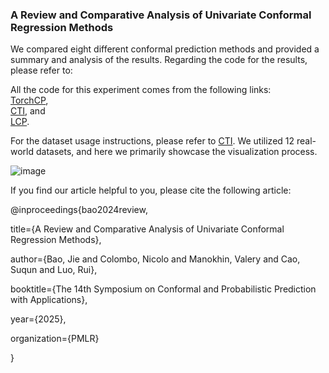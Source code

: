 ### A Review and Comparative Analysis of Univariate Conformal Regression Methods

We compared eight different conformal prediction methods and provided a summary and analysis of the results. Regarding the code for the results, please refer to: 

All the code for this experiment comes from the following links:  
[TorchCP](https://github.com/ml-stat-Sustech/TorchCP),  
[CTI](https://github.com/luo-lorry/CTI), and  
[LCP](https://github.com/LeyingGuan/LCP).  

For the dataset usage instructions, please refer to [CTI](https://github.com/luo-lorry/CTI). We utilized 12 real-world datasets, and here we primarily showcase the visualization process.



![image](https://github.com/user-attachments/assets/4fa0db1a-24d0-49c6-9e40-074964aec192)


If you find our article helpful to you, please cite the following article:

@inproceedings{bao2024review,

  title={A Review and Comparative Analysis of Univariate Conformal Regression Methods},
  
  author={Bao, Jie and Colombo, Nicolo and Manokhin, Valery and Cao, Suqun and Luo, Rui},
  
  booktitle={The 14th Symposium on Conformal and Probabilistic Prediction with Applications},
  
  year={2025},
  
  organization={PMLR}
  
}
